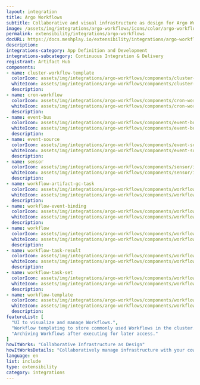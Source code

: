 ```yaml
---
layout: integration
title: Argo Workflows
subtitle: Collaborative and visual infrastructure as design for Argo Workflows
image: /assets/img/integrations/argo-workflows/icons/color/argo-workflows-color.svg
permalink: extensibility/integrations/argo-workflows
docURL: https://docs.meshplay.io/extensibility/integrations/argo-workflows
description: 
integrations-category: App Definition and Development
integrations-subcategory: Continuous Integration & Delivery
registrant: Artifact Hub
components: 
- name: cluster-workflow-template
  colorIcon: assets/img/integrations/argo-workflows/components/cluster-workflow-template/icons/color/cluster-workflow-template-color.svg
  whiteIcon: assets/img/integrations/argo-workflows/components/cluster-workflow-template/icons/white/cluster-workflow-template-white.svg
  description: 
- name: cron-workflow
  colorIcon: assets/img/integrations/argo-workflows/components/cron-workflow/icons/color/cron-workflow-color.svg
  whiteIcon: assets/img/integrations/argo-workflows/components/cron-workflow/icons/white/cron-workflow-white.svg
  description: 
- name: event-bus
  colorIcon: assets/img/integrations/argo-workflows/components/event-bus/icons/color/event-bus-color.svg
  whiteIcon: assets/img/integrations/argo-workflows/components/event-bus/icons/white/event-bus-white.svg
  description: 
- name: event-source
  colorIcon: assets/img/integrations/argo-workflows/components/event-source/icons/color/event-source-color.svg
  whiteIcon: assets/img/integrations/argo-workflows/components/event-source/icons/white/event-source-white.svg
  description: 
- name: sensor
  colorIcon: assets/img/integrations/argo-workflows/components/sensor/icons/color/sensor-color.svg
  whiteIcon: assets/img/integrations/argo-workflows/components/sensor/icons/white/sensor-white.svg
  description: 
- name: workflow-artifact-gc-task
  colorIcon: assets/img/integrations/argo-workflows/components/workflow-artifact-gc-task/icons/color/workflow-artifact-gc-task-color.svg
  whiteIcon: assets/img/integrations/argo-workflows/components/workflow-artifact-gc-task/icons/white/workflow-artifact-gc-task-white.svg
  description: 
- name: workflow-event-binding
  colorIcon: assets/img/integrations/argo-workflows/components/workflow-event-binding/icons/color/workflow-event-binding-color.svg
  whiteIcon: assets/img/integrations/argo-workflows/components/workflow-event-binding/icons/white/workflow-event-binding-white.svg
  description: 
- name: workflow
  colorIcon: assets/img/integrations/argo-workflows/components/workflow/icons/color/workflow-color.svg
  whiteIcon: assets/img/integrations/argo-workflows/components/workflow/icons/white/workflow-white.svg
  description: 
- name: workflow-task-result
  colorIcon: assets/img/integrations/argo-workflows/components/workflow-task-result/icons/color/workflow-task-result-color.svg
  whiteIcon: assets/img/integrations/argo-workflows/components/workflow-task-result/icons/white/workflow-task-result-white.svg
  description: 
- name: workflow-task-set
  colorIcon: assets/img/integrations/argo-workflows/components/workflow-task-set/icons/color/workflow-task-set-color.svg
  whiteIcon: assets/img/integrations/argo-workflows/components/workflow-task-set/icons/white/workflow-task-set-white.svg
  description: 
- name: workflow-template
  colorIcon: assets/img/integrations/argo-workflows/components/workflow-template/icons/color/workflow-template-color.svg
  whiteIcon: assets/img/integrations/argo-workflows/components/workflow-template/icons/white/workflow-template-white.svg
  description: 
featureList: [
  "UI to visualize and manage Workflows.",
  "Workflow templating to store commonly used Workflows in the cluster.",
  "Archiving Workflows after executing for later access."
]
howItWorks: "Collaborative Infrastructure as Design"
howItWorksDetails: "Collaboratively manage infrastructure with your coworkers synchronously sharing the same designs."
language: en
list: include
type: extensibility
category: integrations
---
```

